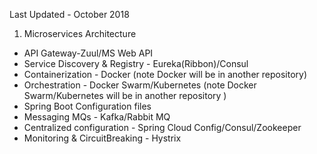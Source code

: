 Last Updated - October 2018

1. Microservices Architecture 
+ API Gateway-Zuul/MS Web API
+ Service Discovery & Registry - Eureka(Ribbon)/Consul
+ Containerization - Docker (note Docker will be in another repository)
+ Orchestration - Docker Swarm/Kubernetes (note Docker Swarm/Kubernetes will be in another repository )
+ Spring Boot Configuration files
+ Messaging MQs - Kafka/Rabbit MQ
+ Centralized configuration - Spring Cloud Config/Consul/Zookeeper 
+ Monitoring & CircuitBreaking  - Hystrix